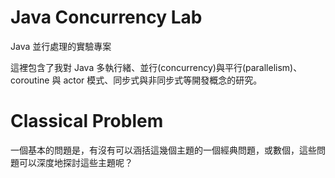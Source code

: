 # Java Concurrency Lab

Java 並行處理的實驗專案

這裡包含了我對 Java 多執行緒、並行(concurrency)與平行(parallelism)、coroutine 與 actor 模式、同步式與非同步式等開發概念的研究。

# Classical Problem

一個基本的問題是，有沒有可以涵括這幾個主題的一個經典問題，或數個，這些問題可以深度地探討這些主題呢？

